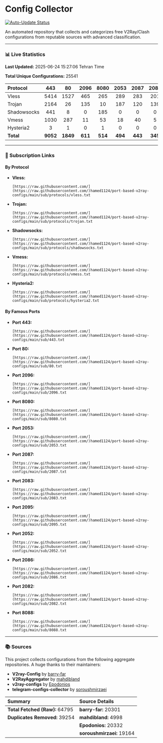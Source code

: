 # Config Collector

[![Auto-Update Status](https://github.com/hamed1124/port-based-v2ray-configs/actions/workflows/main.yml/badge.svg)](https://github.com/hamed1124/port-based-v2ray-configs/actions/workflows/main.yml)

An automated repository that collects and categorizes free V2Ray/Clash configurations from reputable sources with advanced classification.

---

### 📊 Live Statistics

**Last Updated:** 2025-06-24 15:27:06 Tehran Time

**Total Unique Configurations:** 25541

<!-- STATS_TABLE_START -->
| Protocol | 443 | 80 | 2096 | 8080 | 2053 | 2087 | 2083 | 2095 | 2052 | 2086 | 2082 | 8088 | Total |
|:---| :---: | :---: | :---: | :---: | :---: | :---: | :---: | :---: | :---: | :---: | :---: | :---: |:---:|
| Vless | 5414 | 1527 | 465 | 265 | 289 | 283 | 201 | 132 | 176 | 101 | 91 | 15 | **15101** |
| Trojan | 2164 | 26 | 135 | 10 | 187 | 120 | 139 | 0 | 0 | 0 | 0 | 0 | **4147** |
| Shadowsocks | 441 | 8 | 0 | 185 | 0 | 0 | 0 | 0 | 0 | 0 | 0 | 0 | **3488** |
| Vmess | 1030 | 287 | 11 | 53 | 18 | 40 | 5 | 125 | 24 | 18 | 24 | 2 | **2728** |
| Hysteria2 | 3 | 1 | 0 | 1 | 0 | 0 | 0 | 0 | 0 | 0 | 0 | 0 | **40** |
| **Total** | **9052** | **1849** | **611** | **514** | **494** | **443** | **345** | **257** | **200** | **119** | **115** | **17** | **14016** |
<!-- STATS_TABLE_END -->

---

### 🚀 Subscription Links

#### By Protocol

<!-- PROTOCOL_LINKS_START -->
- **Vless:**
  ```
  [https://raw.githubusercontent.com/](https://raw.githubusercontent.com/)hamed1124/port-based-v2ray-configs/main/sub/protocols/vless.txt
  ```
- **Trojan:**
  ```
  [https://raw.githubusercontent.com/](https://raw.githubusercontent.com/)hamed1124/port-based-v2ray-configs/main/sub/protocols/trojan.txt
  ```
- **Shadowsocks:**
  ```
  [https://raw.githubusercontent.com/](https://raw.githubusercontent.com/)hamed1124/port-based-v2ray-configs/main/sub/protocols/shadowsocks.txt
  ```
- **Vmess:**
  ```
  [https://raw.githubusercontent.com/](https://raw.githubusercontent.com/)hamed1124/port-based-v2ray-configs/main/sub/protocols/vmess.txt
  ```
- **Hysteria2:**
  ```
  [https://raw.githubusercontent.com/](https://raw.githubusercontent.com/)hamed1124/port-based-v2ray-configs/main/sub/protocols/hysteria2.txt
  ```
<!-- PROTOCOL_LINKS_END -->

#### By Famous Ports

<!-- PORT_LINKS_START -->
- **Port 443:**
  ```
  [https://raw.githubusercontent.com/](https://raw.githubusercontent.com/)hamed1124/port-based-v2ray-configs/main/sub/443.txt
  ```
- **Port 80:**
  ```
  [https://raw.githubusercontent.com/](https://raw.githubusercontent.com/)hamed1124/port-based-v2ray-configs/main/sub/80.txt
  ```
- **Port 2096:**
  ```
  [https://raw.githubusercontent.com/](https://raw.githubusercontent.com/)hamed1124/port-based-v2ray-configs/main/sub/2096.txt
  ```
- **Port 8080:**
  ```
  [https://raw.githubusercontent.com/](https://raw.githubusercontent.com/)hamed1124/port-based-v2ray-configs/main/sub/8080.txt
  ```
- **Port 2053:**
  ```
  [https://raw.githubusercontent.com/](https://raw.githubusercontent.com/)hamed1124/port-based-v2ray-configs/main/sub/2053.txt
  ```
- **Port 2087:**
  ```
  [https://raw.githubusercontent.com/](https://raw.githubusercontent.com/)hamed1124/port-based-v2ray-configs/main/sub/2087.txt
  ```
- **Port 2083:**
  ```
  [https://raw.githubusercontent.com/](https://raw.githubusercontent.com/)hamed1124/port-based-v2ray-configs/main/sub/2083.txt
  ```
- **Port 2095:**
  ```
  [https://raw.githubusercontent.com/](https://raw.githubusercontent.com/)hamed1124/port-based-v2ray-configs/main/sub/2095.txt
  ```
- **Port 2052:**
  ```
  [https://raw.githubusercontent.com/](https://raw.githubusercontent.com/)hamed1124/port-based-v2ray-configs/main/sub/2052.txt
  ```
- **Port 2086:**
  ```
  [https://raw.githubusercontent.com/](https://raw.githubusercontent.com/)hamed1124/port-based-v2ray-configs/main/sub/2086.txt
  ```
- **Port 2082:**
  ```
  [https://raw.githubusercontent.com/](https://raw.githubusercontent.com/)hamed1124/port-based-v2ray-configs/main/sub/2082.txt
  ```
- **Port 8088:**
  ```
  [https://raw.githubusercontent.com/](https://raw.githubusercontent.com/)hamed1124/port-based-v2ray-configs/main/sub/8088.txt
  ```
<!-- PORT_LINKS_END -->

---

### 📚 Sources

This project collects configurations from the following aggregate repositories. A huge thanks to their maintainers:

- **V2ray-Config** by [barry-far](https://github.com/barry-far/V2ray-Config)
- **V2RayAggregator** by [mahdibland](https://github.com/mahdibland/V2RayAggregator)
- **v2ray-configs** by [Epodonios](https://github.com/Epodonios/v2ray-configs)
- **telegram-configs-collector** by [soroushmirzaei](https://github.com/soroushmirzaei/telegram-configs-collector)

<!-- SOURCE_STATS_START -->
| Summary | Source Details |
|:---|:---|
| **Total Fetched (Raw):** 64795 | **barry-far:** 20301 |
| **Duplicates Removed:** 39254 | **mahdibland:** 4998 |
|  | **Epodonios:** 20332 |
|  | **soroushmirzaei:** 19164 |
<!-- SOURCE_STATS_END -->
